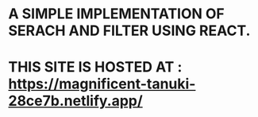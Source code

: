 # A SIMPLE IMPLEMENTATION OF SERACH AND FILTER USING REACT.
# THIS SITE IS HOSTED AT : https://magnificent-tanuki-28ce7b.netlify.app/
